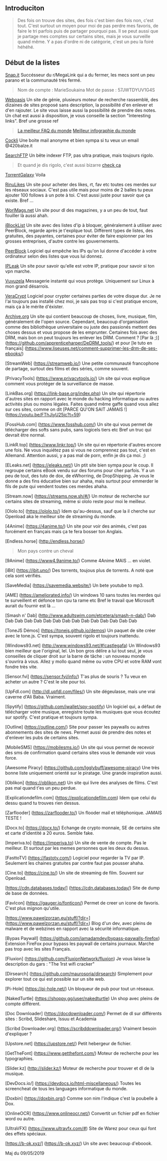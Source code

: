 
## Introduciton

> Des fois on trouve des sites, des fois c'est bien des fois non, c'est tout.
> C'est surtout un moyen pour moi de pas perdre mes favoris, de faire le tri parfois puis de partager pourquoi pas.
> Il se peut aussi que je partage mes comptes sur certains sites, mais je vous surveille quand même.
> Y a pas d'ordre ni de catégorie, c'est un peu la foiré héhéhé.


## Début de la listes

[Snap.it](https://forum.snahp.it)
Succésseur du r/MegaLink qui a du fermer, les mecs sont un peu parano et la communauté très fermé. 
> Nom de compte : MarieSoukaina
> Mot de passe : 57JWTDYUV1G4S

[Weboasis](https://weboas.is/)
Un site de génie, plusieurs moteur de recherche rassemblé, des dizaines de sites proposé sans description, la possibilité d'en enlever et d'en rajouter.
Le site vous laisse aussi la possibilité de prendre des notes.
Un chat est aussi à disposition, je vous conseille la section "Interesting links".
Bref une grosse ref
> [La meilleur FAQ du monde](https://weboas.is/faq/)
> [Meilleur infographie du monde ](https://weboas.is/media/host.png)

[Cockli](https://cock.li/)
Une boite mail anonyme et bien sympa si tu veux un email @420balze.it

[SearchFTP](https://www.searchftps.net/)
Un bête indexer FTP, pas ultra pratique, mais toujours rigolo.
> Et quand je dis rigolo, c'est aussi bizarre [check ça](https://www.youtube.com/watch?v=s40kcM4yNjQ)

[TorrentGalaxy](https://torrentgalaxy.org/)
Voila 

[RinuLikes](https://rinulikes.com/buy-twitter-followers/)
Un site pour acheter des likes, rt, fav etc toutes ces merdes sur les réseaux sociaux. 
C'est pas utile mais pour moins de 2 balles tu peux ajouter 100 follows à un pote à toi.
C'est aussi juste pour savoir que ça existe. Bref ... 

[WorlMags.net](https://www.worldmags.net/)
Un site pour dl des magazines, y a un peu de tout, faut fouiller là aussi ahah.

[iBlockList](https://www.iblocklist.com/)
Un site avec des listes d'ip à bloquer, généralement à utiliser avec PeerBlock, regarde après je t'explque tout.
Différent types de listes, des gratuites, des payantes, certaines pour éviter de faire espionner par les grosses entreprises, d'autre contre les gouvernements.

[PeerBlock](http://forums.peerblock.com/)
Logiciel qui empêche les IPs qu'on lui donne d'accéder à votre ordinateur selon des listes que vous lui donnez.

[IPLeak](https://ipleak.net/)
Un site pour savoir qu'elle est votre IP, pratique pour savoir si ton vpn marche.

[Vuvuzela](https://vuvuzela.io/getstarted)
Messagerie instanté qui vous protège. Uniquement sur Linux à mon grand désarrois. 

[VeraCrypt](https://www.veracrypt.fr/en/Home.html)
Logiciel pour crypter certaines parties de votre disque dur.
Je ne l'ai toujours pas installé chez moi, je sais pas trop si c'est pratique encore, mais ça à le mérite d'éxister.

[Archive.org](https://archive.org)
Un site qui contient beaucoup de choses, livre, musique, film, généralement de l'open source.
Cependant, beaucoup d'organisation comme des bibliothèque universitaire ou juste des passionés mettent des choses dessus et vous propose de les emprunter.
Certaines fois avec des DRM, mais bon on peut toujours les enlever les DRM. Comment ? [Par là ;)] (https://github.com/apprenticeharper/DeDRM_tools/) et pour [le tuto en français] (https://www.liseuses.net/comment-supprimer-les-drm-de-ses-ebooks/)

[StreamWeb] (https://streamweb.io/)
Une petite communauté francophone de partage, surtout des films et des séries, comme souvent.

[PrivacyTools] (https://www.privacytools.io/)
Un site qui vous explique comment vous protéger de la surveillance de masse.

[LinkBas.org] (https://link-base.org/index.php)
Un site qui répertorie d'autres sites en rapport avec le monde du hacking informatique ou autres activités plus ou moins légales.
Faites quand même gaffe quand vous allez sur ces sites, comme on dit [PARCE QU'ON SAIT JAMAIS !] (https://youtu.be/FThJiyU25jc?t=59)

[FossHub.com] (https://www.fosshub.com/)
Un site qui vous permet de télécharger des softs sans pubs, sans logicels tiers etc
Bref un truc qui devrait être normal.

[LinkR.top] (https://www.linkr.top/)
Un site qui en répertorie d'autres encore une fois.
Ne vous inquiétez pas si vous ne comprennez pas tout, c'est en Allemand.
Attention aussi, y a pas mal de porn, enfin je dis ça moi. ;)

[ELeaks.net] (https://eleaks.net/)
Un ptit site bien sympa pour le coup.
Il regroupe certains eBook vendu sur des forums pour cher parfois.
Y a un peu de tout, des tuto de dox, de eWhorring, de DropShipping.
Je vous le donne a des fins éducative bien sur ahaha, mais surtout pour emmerder le fils de pute qui vendent toutes ces merdes ahaha.

[Stream.now] (https://streams.now.sh/#/)
Un moteur de recherche sur certains sites de streaming, même si ololo reste pour moi le meilleur.

[Ololo.to] (https://ololo.to/)
Idem qu'au-dessus, sauf que la il cherche sur Openload aka le meilleur site de streaming du monde.

[4Anime] (https://4anime.to/)
Un site pour voir des animés, c'est pas forcément en français mais ça te fera bosser ton Anglais.

[Endless.horse] (http://endless.horse/)
>Mon pays contre un cheval

[9Anime] (https://www4.9anime.to/)
Comme 4Anime MAIS ... en violet.

[iBit] (https://ibit.uno/)
Des torrents, toujous plus de torrents.
A noté que cela sont vérifiés.

[SaveMedia] (https://savemedia.website/)
Un bete youtube to mp3.

[AME] (https://ameliorated.info/)
Un windows 10 sans toutes les merdes qui te surveillent et défonce ton cpu ta rame etc 
Bref le travail que Microsoft aurait du fournir est là ... 

[Smash n' Dab] (http://www.adultswim.com/etcetera/smash-n-dab/)
Dab Dab Dab Dab Dab Dab Dab Dab Dab Dab Dab Dab Dab Dab Dab 

[ToneJS Démos] (https://tonejs.github.io/demos)
Un paquet de site créer avec le tone.js.
C'est sympa, souvent rigolo et toujours inattendu.

[Windows93.net] (http://www.windows93.net/#!castlegafa)
Un Windows93 bien meilleur que l'original, lel.
Un bon gros délire a lui tout seul, je vous conseilles de cliquer droit sur la barre de tâche : un nouveau monde s'ouvrira à vous.
Allez y mollo quand même ou votre CPU et votre RAM vont fondre très vite.

[Sensor.fvi] (https://sensor.fyi/info/)
T'as plus de souris ? 
Tu veux en acheter un autre ?
C'est le site pour toi.

[UpFdl.com] (http://dl.upfdl.com/files/)
Un site dégeulasse, mais une vrai caverne d'Ali Baba.
Vraiment.

[Spytify] (https://github.com/jwallet/spy-spotify)
Un logiciel qui, a défaut de télécharger votre musique, enregistre toute les musiques que vous écoutez sur spotify.
C'est pratique et toujours sympa.

[Outline] (https://outline.com/)
Site pour passer les paywalls ou autres abonnements des sites de news.
Permet aussi de prendre des notes et d'enlever les pubs de certains sites.

[MobileSMS] (https://mobilesms.io/)
Un site qui vous permet de recevoir des sms de confirmation quand certains sites vous le demande voir vous force.

[Awesome Piracy] (https://github.com/Igglybuff/awesome-piracy)
Une très bonne liste uniquement orienté sur le piratage.
Une grande inspiration aussi.

[Oblikon] (https://oblikon.net)
Un site qui livre des analyses de films. C'est pas mal quand t'es un peu perdue.

[Explicationdefilm.com] (https://explicationdefilm.com)
Idem que celui du dessu quand tu trouves rien dessus.

[Zarflooder] (https://zarflooder.to/)
Un flooder mail et téléphonique. JAMAIS TESTE !

[Docx.to] (https://docx.to/)
Echange de crypto monnaie, SE de certains site et carte d'identité a 20 euros. Semble fake. 

[Imperiva.to] (https://imperiya.to)
Un site de vente de compte. Pas le meilleur. Et surtout par les memes personnes que les deux du dessus.

[FasttoTV] (https://fastotv.com/)
Logiciel pour regarder la TV par IP. Seulement les chaines gratuites par contre faut pas pousser ahaha.

[Cine.to] (https://cine.to/)
Un site de streaming de film. Souvent sur Openload.

[https://cdn.databases.today/] (https://cdn.databases.today/)
Site de dump de base de données.

[FavIcon] (https://gauger.io/fonticon/)
Permet de creer un icone de favoris. C'est plus mignon qu'utile.

[https://www.pawelzorzan.eu/stuff/?dir=] (https://www.pawelzorzan.eu/stuff/?dir=)
Blog d'un dev, avec pleins de malware et de webzines en rapport avec la sécurité informatique.

[Bypas Paywall] (https://github.com/iamadamdev/bypass-paywalls-firefox)
Extension FireFox pour bypass les paywall de certains journaux. Marche pas trop avec les sites Français.

[Fluxion] (https://github.com/FluxionNetwork/fluxion)
Je vous laisse la description du gars : "The 1rst wifi cracker"

[Dirsearch] (https://github.com/maurosoria/dirsearch)
Simplement pour explorer tout ce qui est possible sur un site web.

[Pi-Hole] (https://pi-hole.net/)
Un bloqueur de pub pour tout un réseaux.

[NakedTurtle] (https://shoppy.gg/user/nakedturtle)
Un shop avec pleins de compte différent.

[Doc Downloader] (https://docdownloader.com/)
Permet de dl sur différents sites : Scribd, Slideshare, Issuu et Academia

[Scribd Downloader.org] (https://scribddownloader.org/)
Vraiment besoin d'expliquer ? 

[Upstore.net] (https://upstore.net/)
Petit hebergeur de fichier.

[GetTheFont] (https://www.getthefont.com/)
Moteur de recherche pour les typographies.

[Slider.kz] (http://slider.kz/)
Moteur de recherche pour trouver et dl de la musique.

[DevDocs.io/] (https://devdocs.io/html-miscellaneous/)
Toutes les screencheat de tous les languages informatique du monde.

[Doxbin] (https://doxbin.org/)
Comme son nim l'indique c'est la poubelle à Dox.

[OnlineOCR] (https://www.onlineocr.net/)
Convertit un fichier pdf en fichier word ou autre.

[UltraVFX] (https://www.ultravfx.com/#)
Site de Warez pour ceux qui font des effets spéciaux.

[https://b-ok.xyz/] (https://b-ok.xyz/)
Un site avec beaucoup d'eboook.





























































Maj du 09/05/2019
